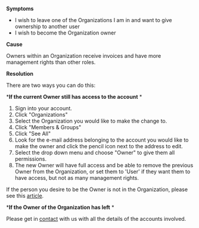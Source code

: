 
        

<span class="wysiwyg-underline">**Symptoms** </span>

*   I wish to leave one of the Organizations I am in and want to give ownership to another user
*   I wish to become the Organization owner 

<span class="wysiwyg-underline">**Cause** </span>

<span>Owners within an Organization receive invoices and have more management rights than other roles.   
</span>

<span class="wysiwyg-underline">**Resolution** </span>

There are two ways you can do this:

***If the current Owner still has access to the account** * 

1.  Sign into your account. 
2.  Click "Organizations" 
3.  Select the Organization you would like to make the change to. 
4.  Click "Members & Groups"
5.  Click "See All"
6.  Look for the e-mail address belonging to the account you would like to make the owner and click the pencil icon next to the address to edit. 
7.  Select the drop down menu and choose "Owner" to give them all permissions.
8.  The new Owner will have full access and be able to remove the previous Owner from the Organization, or set them to 'User' if they want them to have access, but not as many management rights.

If the person you desire to be the Owner is not in the Organization, please see this [article](https://support.unity3d.com/hc/en-us/articles/206494363-How-do-I-add-members-to-my-organization-).

***If the Owner of the Organization has left** * 

Please get in [contact](https://support.unity3d.com/hc/en-us/requests/new%20) with us with all the details of the accounts involved.  

      